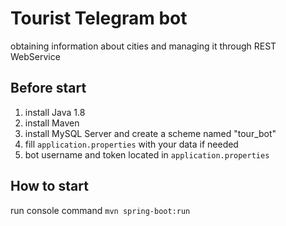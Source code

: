 # Tourist Telegram bot
obtaining information about cities and managing it through REST WebService
## Before start
1. install Java 1.8
2. install Maven
3. install MySQL Server and create a scheme named "tour_bot"
4. fill `application.properties` with your data if needed
5. bot username and token located in `application.properties`
## How to start
run console command `mvn spring-boot:run`



